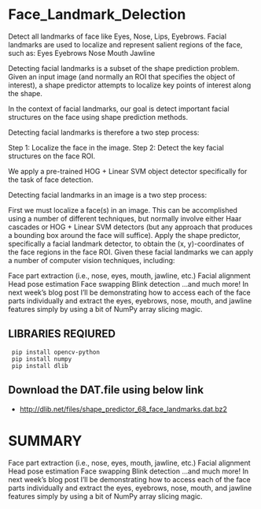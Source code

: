# Face_Landmark_Delection

Detect all landmarks of face like Eyes, Nose, Lips, Eyebrows. Facial landmarks are used to localize and represent salient regions of the face, such as: Eyes Eyebrows Nose Mouth Jawline

Detecting facial landmarks is a subset of the shape prediction problem. Given an input image (and normally an ROI that specifies the object of interest), a shape predictor attempts to localize key points of interest along the shape.

In the context of facial landmarks, our goal is detect important facial structures on the face using shape prediction methods.

Detecting facial landmarks is therefore a two step process:

Step 1: Localize the face in the image. Step 2: Detect the key facial structures on the face ROI.

We apply a pre-trained HOG + Linear SVM object detector specifically for the task of face detection.

Detecting facial landmarks in an image is a two step process:

First we must localize a face(s) in an image. This can be accomplished using a number of different techniques, but normally involve either Haar cascades or HOG + Linear SVM detectors (but any approach that produces a bounding box around the face will suffice). Apply the shape predictor, specifically a facial landmark detector, to obtain the (x, y)-coordinates of the face regions in the face ROI. Given these facial landmarks we can apply a number of computer vision techniques, including:

Face part extraction (i.e., nose, eyes, mouth, jawline, etc.) Facial alignment Head pose estimation Face swapping Blink detection …and much more! In next week’s blog post I’ll be demonstrating how to access each of the face parts individually and extract the eyes, eyebrows, nose, mouth, and jawline features simply by using a bit of NumPy array slicing magic.

## LIBRARIES REQIURED

     pip install opencv-python
     pip install numpy
     pip install dlib
     

## Download the DAT.file using below link

 *  http://dlib.net/files/shape_predictor_68_face_landmarks.dat.bz2
 
 # SUMMARY
 
 Face part extraction (i.e., nose, eyes, mouth, jawline, etc.) Facial alignment Head pose estimation Face swapping Blink detection …and much more! In next week’s blog post I’ll be demonstrating how to access each of the face parts individually and extract the eyes, eyebrows, nose, mouth, and jawline features simply by using a bit of NumPy array slicing magic.
